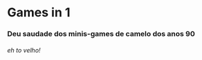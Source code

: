# Games in 1

### Deu saudade dos minis-games de camelo dos anos 90































































































































###### eh to velho!



 